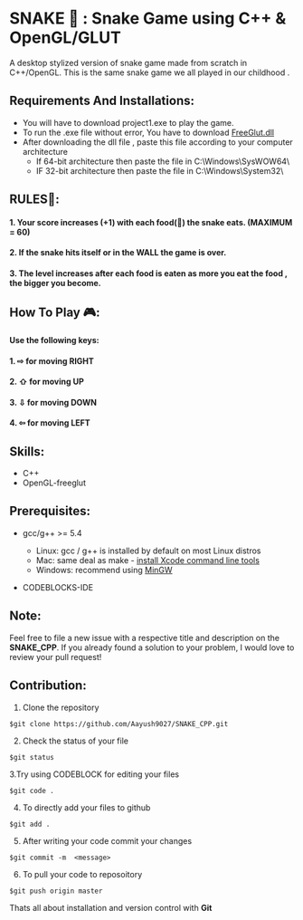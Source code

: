 # SNAKE 🐍 : Snake Game using C++ & OpenGL/GLUT
A  desktop stylized version of snake game made from scratch in C++/OpenGL.
This is the same snake game we all played in our childhood .

## Requirements And Installations:
* You will have to download project1.exe to play the game.
* To run the .exe file without error, You have to download [FreeGlut.dll](https://drive.google.com/file/d/1zcxh1M0Ek9rwis6WUbqcdNwDHdkF4S-C/view?usp=sharing)
* After downloading the dll file , paste this file according to your computer architecture
   * If 64-bit architecture then paste the file in C:\Windows\SysWOW64\
   * IF 32-bit architecture then paste the file in C:\Windows\System32\ 

## RULES📝: 
#### 1. Your score increases (+1) with each food(🍎) the snake eats. (MAXIMUM = 60)
#### 2. If the snake hits itself or in the WALL the game is over.
#### 3. The level increases after each food is eaten as more you eat the food , the bigger you become.

## How To Play 🎮:
#### Use the following keys:
#### 1. ⇨ for moving RIGHT
#### 2. ⇧ for moving UP
#### 3. ⇩ for moving DOWN
#### 4. ⇦ for moving LEFT

## Skills:
* C++ 
* OpenGL-freeglut

## Prerequisites:
- gcc/g++ >= 5.4

  * Linux: gcc / g++ is installed by default on most Linux distros
  * Mac: same deal as make - [install Xcode command line tools](https://developer.apple.com/xcode/features/)
  * Windows: recommend using [MinGW](http://www.mingw.org/)

- CODEBLOCKS-IDE

## Note:  
Feel free to file a new issue with a respective title and description on the **SNAKE_CPP**.  If you already found a solution to your problem, I would love to review your pull request! 

## Contribution:
1. Clone the repository 
```
$git clone https://github.com/Aayush9027/SNAKE_CPP.git
```
2. Check the status of your file 
```
$git status
```

3.Try using CODEBLOCK for editing your files 
```
$git code .
```
4. To directly add your files to github
```
$git add .
```
5. After writing your code commit your changes 
```
$git commit -m  <message>
```
6. To pull your code to reposoitory
```
$git push origin master
```
Thats all about installation and version control with **Git**

